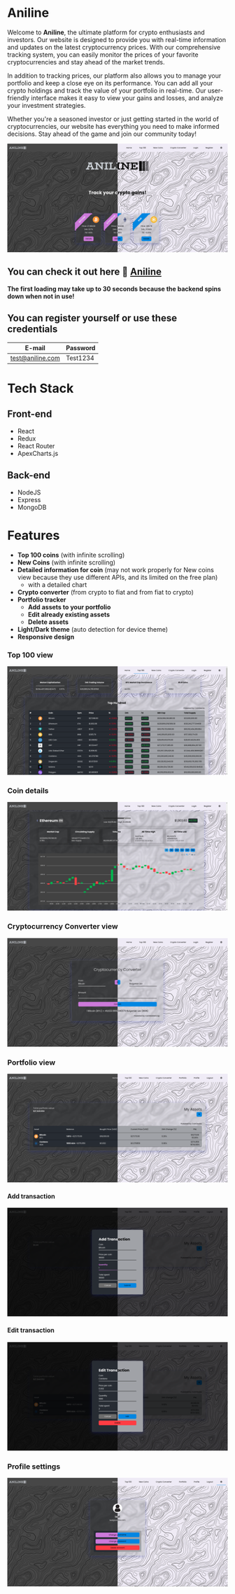 # Aniline
Welcome to **Aniline**, the ultimate platform for crypto enthusiasts and investors. Our website is designed to provide you with real-time information and updates on the latest cryptocurrency prices. With our comprehensive tracking system, you can easily monitor the prices of your favorite cryptocurrencies and stay ahead of the market trends.

In addition to tracking prices, our platform also allows you to manage your portfolio and keep a close eye on its performance. You can add all your crypto holdings and track the value of your portfolio in real-time. Our user-friendly interface makes it easy to view your gains and losses, and analyze your investment strategies.

Whether you're a seasoned investor or just getting started in the world of cryptocurrencies, our website has everything you need to make informed decisions. Stay ahead of the game and join our community today!

![HomePage](./screenshots/home.png)

## You can check it out here 👀 [Aniline](https://aniline.vercel.app/) 
**The first loading may take up to 30 seconds because the backend spins down when not in use!**

## You can register yourself or use these credentials

| E-mail | Password |
| ----------- | ----------- |
| test@aniline.com | Test1234 |

# Tech Stack

## Front-end
- React
- Redux
- React Router
- ApexCharts.js

## Back-end
- NodeJS
- Express
- MongoDB

# Features
- **Top 100 coins** (with infinite scrolling)
- **New Coins** (with infinite scrolling)
- **Detailed information for coin** (may not work properly for New coins view because they use different APIs, and its limited on the free plan)
  - with a detailed chart
- **Crypto converter** (from crypto to fiat and from fiat to crypto)
- **Portfolio tracker**
  - **Add assets to your portfolio**
  - **Edit already existing assets**
  - **Delete assets**
- **Light/Dark theme** (auto detection for device theme)
- **Responsive design**

### Top 100 view
![Top100](./screenshots/top100.png)

### Coin details
![Search](./screenshots/coin-details.png)

### Cryptocurrency Converter view
![ConverterView](./screenshots/converter.png)

### Portfolio view
![PortfolioView](./screenshots/portfolio.png)

#### Add transaction
![PortfolioView](./screenshots/portfolio-add.png)

#### Edit transaction
![PortfolioView](./screenshots/portfolio-edit.png)

### Profile settings
![PortfolioView](./screenshots/profile.png)